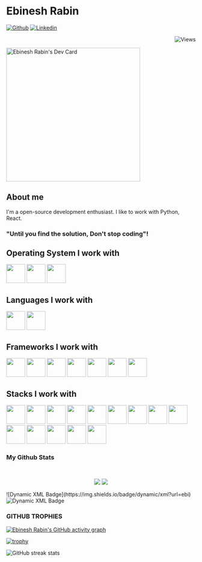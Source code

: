 # Ebinesh Rabin

[![Github](https://img.shields.io/github/followers/ebinesh12?label=Follow&style=social)](https://github.com/ebinesh12)
[![Linkedin](https://img.shields.io/badge/Ebinesh%20Rabin-blue?style=flat-square&logo=linkedin&logoColor=white&link=https://www.linkedin.com/in/ebinesh12/)](https://www.linkedin.com/in/ebinesh-rabin-c19/)
<p align="right"> <img src="https://komarev.com/ghpvc/?username=ebinesh12" alt="Views" /> </p>

<a href="https://app.daily.dev/ebinesh"><img src="https://api.daily.dev/devcards/v2/nuANLLKxHGblFR81HOTK8.png?type=default&r=497" width="356" alt="Ebinesh Rabin's Dev Card"/></a>
<!-- <a href="https://app.daily.dev/ebinesh"><img src="https://github.com/ebinesh12/ebinesh12/blob/master/devcard.png" width="300" alt="Ebinesh Rabin's Dev Card"/></a> -->

## About me 
<!-- I'm a full stack developer. -->
I'm a open-source development enthusiast.
I like to work with Python, React. 


### "Until you find the solution, Don't stop coding"! 
<!-- ![run](https://media0.giphy.com/media/WfwzZpfH8Ejra/giphy.gif) -->

## Operating System I work with
<code><img height="50" src="https://www.vectorlogo.zone/logos/microsoft/microsoft-ar21.svg"></code>
<code><img height="50" src="https://www.vectorlogo.zone/logos/ubuntu/ubuntu-ar21.svg"></code>
<code><img height="50" src="https://www.vectorlogo.zone/logos/linux/linux-ar21.svg"></code>

## Languages I work with
<code><img height="50" src="https://www.vectorlogo.zone/logos/python/python-ar21.svg"></code>
<code><img height="50" src="https://www.vectorlogo.zone/logos/javascript/javascript-ar21.svg"></code>

## Frameworks I work with
<code><img height="50" src="https://www.vectorlogo.zone/logos/djangoproject/djangoproject-ar21.svg"></code>
<code><img height="50" src="https://www.vectorlogo.zone/logos/reactjs/reactjs-ar21.svg"></code>
<code><img height="50" src="https://www.vectorlogo.zone/logos/js_redux/js_redux-ar21.svg"></code>
<code><img height="50" src="https://www.vectorlogo.zone/logos/reactrouter/reactrouter-ar21.svg"></code>
<code><img height="50" src="https://www.vectorlogo.zone/logos/nextjs/nextjs-ar21.svg"></code>
<code><img height="50" src="https://www.vectorlogo.zone/logos/getbootstrap/getbootstrap-ar21.svg"></code>
<code><img height="50" src="https://www.vectorlogo.zone/logos/tailwindcss/tailwindcss-ar21.svg"></code>

## Stacks I work with
<code><img height="50" src="https://www.vectorlogo.zone/logos/w3_html5/w3_html5-ar21.svg"></code>
<code><img height="50" src="https://www.vectorlogo.zone/logos/w3_css/w3_css-ar21.svg"></code>
<code><img height="50" src="https://www.vectorlogo.zone/logos/vitejsdev/vitejsdev-ar21.svg"></code>
<code><img height="50" src="https://www.vectorlogo.zone/logos/mongodb/mongodb-ar21.svg"></code>
<code><img height="50" src="https://www.vectorlogo.zone/logos/expressjs/expressjs-ar21.svg"></code>
<code><img height="50" src="https://www.vectorlogo.zone/logos/nodejs/nodejs-horizontal.svg"></code>
<code><img height="50" src="https://www.vectorlogo.zone/logos/numpy/numpy-ar21.svg"></code>
<code><img height="50" src="https://www.vectorlogo.zone/logos/getpostman/getpostman-ar21.svg"></code>
<code><img height="50" src="https://www.vectorlogo.zone/logos/mysql/mysql-ar21.svg"></code>
<code><img height="50" src="https://www.vectorlogo.zone/logos/postgresql/postgresql-ar21.svg"></code>
<code><img height="50" src="https://www.vectorlogo.zone/logos/git-scm/git-scm-ar21.svg"></code>
<code><img height="50" src="https://www.vectorlogo.zone/logos/github/github-ar21.svg"></code>
<code><img height="50" src="https://www.vectorlogo.zone/logos/vercel/vercel-ar21.svg"></code>
<code><img height="50" src="https://www.vectorlogo.zone/logos/docker/docker-ar21.svg"></code>

### My Github Stats

<br>

<p align = "center">
  <img src = "https://github-readme-stats.vercel.app/api?username=ebinesh12&show_icons=true&theme=tokyonight&line_height=27">
  <img src = "https://github-readme-stats.vercel.app/api/top-langs/?username=ebinesh12&theme=tokyonight">
</p>
![Dynamic XML Badge](https://img.shields.io/badge/dynamic/xml?url=ebi)
<img alt="Dynamic XML Badge" src="https://img.shields.io/badge/dynamic/xml?url=ebi">


### GITHUB TROPHIES

[![Ebinesh Rabin's GitHub activity graph](https://github-readme-activity-graph.vercel.app/graph?username=ebinesh12&theme=dracula)](https://github.com/ebinesh12/github-readme-activity-graph)


[![trophy](https://github-profile-trophy.vercel.app/?username=ebinesh12&theme=dracula&no-frame=true&margin-w=15&margin-h=10)](https://github.com/ryo-ma/github-profile-trophy)<br>

![GitHub streak stats](https://github-readme-streak-stats.herokuapp.com/?user=ebinesh12)  

<!--## Stack I work with
<code><img height="50" src="https://www.vectorlogo.zone/logos/canva/canva-ar21.svg"></code>
<code><img height="50" src="https://www.vectorlogo.zone/logos/firebase/firebase-ar21.svg"></code>
<code><img height="50" src="https://www.vectorlogo.zone/logos/expoio/expoio-ar21.svg"></code>
<code><img height="50" src="https://www.vectorlogo.zone/logos/babeljs/babeljs-ar21.svg"></code>
<code><img height="50" src="https://www.vectorlogo.zone/logos/angular/angular-ar21.svg"></code>

<code><img height="50" src="https://www.vectorlogo.zone/logos/php/php-ar21.svg"></code>
 <code><img height="50" src="https://www.vectorlogo.zone/logos/amazon_aws/amazon_aws-ar21.svg"></code>
<code><img height="50" src="https://www.vectorlogo.zone/logos/graphql/graphql-ar21.svg"></code>
<code><img height="50" src="https://www.vectorlogo.zone/logos/redis/redis-ar21.svg"></code>
<code><img height="50" src="https://www.vectorlogo.zone/logos/socketio/socketio-ar21.svg"></code>
<code><img height="50" src="https://www.vectorlogo.zone/logos/heroku/heroku-ar21.svg"></code>
<code><img height="50" src="https://www.vectorlogo.zone/logos/netlify/netlify-ar21.svg"></code> -->
